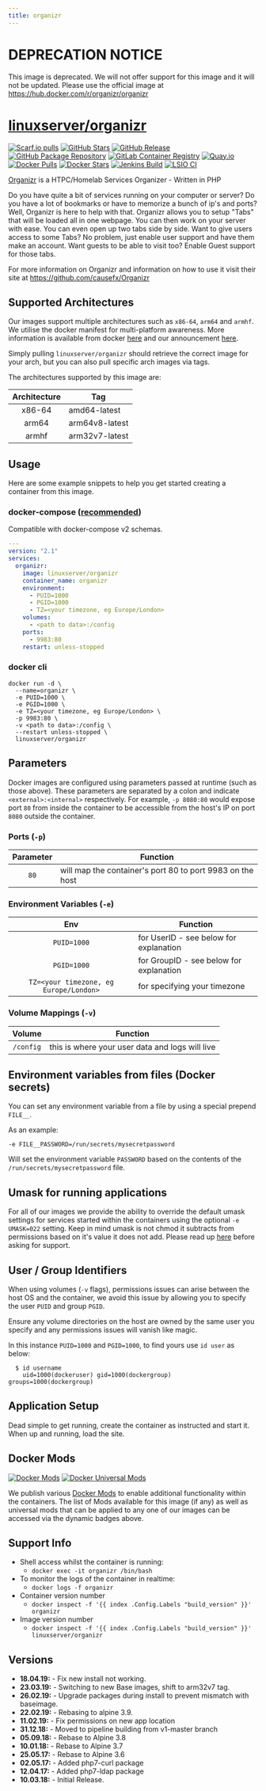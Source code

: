 ```yaml
---
title: organizr
---
```

<!-- DO NOT EDIT THIS FILE MANUALLY  -->
<!-- Please read the https://github.com/linuxserver/docker-organizr/blob/master/.github/CONTRIBUTING.md -->

# DEPRECATION NOTICE

This image is deprecated. We will not offer support for this image and it will not be updated.
Please use the official image at https://hub.docker.com/r/organizr/organizr

# [linuxserver/organizr](https://github.com/linuxserver/docker-organizr)

[![Scarf.io pulls](https://scarf.sh/installs-badge/linuxserver-ci/linuxserver%2Forganizr?color=94398d&label-color=555555&logo-color=ffffff&style=for-the-badge&package-type=docker)](https://scarf.sh/gateway/linuxserver-ci/docker/linuxserver%2Forganizr)
[![GitHub Stars](https://img.shields.io/github/stars/linuxserver/docker-organizr.svg?color=94398d&labelColor=555555&logoColor=ffffff&style=for-the-badge&logo=github)](https://github.com/linuxserver/docker-organizr)
[![GitHub Release](https://img.shields.io/github/release/linuxserver/docker-organizr.svg?color=94398d&labelColor=555555&logoColor=ffffff&style=for-the-badge&logo=github)](https://github.com/linuxserver/docker-organizr/releases)
[![GitHub Package Repository](https://img.shields.io/static/v1.svg?color=94398d&labelColor=555555&logoColor=ffffff&style=for-the-badge&label=linuxserver.io&message=GitHub%20Package&logo=github)](https://github.com/linuxserver/docker-organizr/packages)
[![GitLab Container Registry](https://img.shields.io/static/v1.svg?color=94398d&labelColor=555555&logoColor=ffffff&style=for-the-badge&label=linuxserver.io&message=GitLab%20Registry&logo=gitlab)](https://gitlab.com/linuxserver.io/docker-organizr/container_registry)
[![Quay.io](https://img.shields.io/static/v1.svg?color=94398d&labelColor=555555&logoColor=ffffff&style=for-the-badge&label=linuxserver.io&message=Quay.io)](https://quay.io/repository/linuxserver.io/organizr)
[![Docker Pulls](https://img.shields.io/docker/pulls/linuxserver/organizr.svg?color=94398d&labelColor=555555&logoColor=ffffff&style=for-the-badge&label=pulls&logo=docker)](https://hub.docker.com/r/linuxserver/organizr)
[![Docker Stars](https://img.shields.io/docker/stars/linuxserver/organizr.svg?color=94398d&labelColor=555555&logoColor=ffffff&style=for-the-badge&label=stars&logo=docker)](https://hub.docker.com/r/linuxserver/organizr)
[![Jenkins Build](https://img.shields.io/jenkins/build?labelColor=555555&logoColor=ffffff&style=for-the-badge&jobUrl=https%3A%2F%2Fci.linuxserver.io%2Fjob%2FDocker-Pipeline-Builders%2Fjob%2Fdocker-organizr%2Fjob%2Fmaster%2F&logo=jenkins)](https://ci.linuxserver.io/job/Docker-Pipeline-Builders/job/docker-organizr/job/master/)
[![LSIO CI](https://img.shields.io/badge/dynamic/yaml?color=94398d&labelColor=555555&logoColor=ffffff&style=for-the-badge&label=CI&query=CI&url=https%3A%2F%2Fci-tests.linuxserver.io%2Flinuxserver%2Forganizr%2Flatest%2Fci-status.yml)](https://ci-tests.linuxserver.io/linuxserver/organizr/latest/index.html)

[Organizr](https://github.com/causefx/Organizr) is a HTPC/Homelab Services Organizer - Written in PHP

Do you have quite a bit of services running on your computer or server? 
Do you have a lot of bookmarks or have to memorize a bunch of ip's and ports? 
Well, Organizr is here to help with that. Organizr allows you to setup "Tabs" that will be loaded all in one webpage. 
You can then work on your server with ease. You can even open up two tabs side by side. 
Want to give users access to some Tabs? No problem, just enable user support and have them make an account. 
Want guests to be able to visit too? Enable Guest support for those tabs.

For more information on Organizr and information on how to use it visit their site at https://github.com/causefx/Organizr


## Supported Architectures

Our images support multiple architectures such as `x86-64`, `arm64` and `armhf`. We utilise the docker manifest for multi-platform awareness. More information is available from docker [here](https://github.com/docker/distribution/blob/master/docs/spec/manifest-v2-2.md#manifest-list) and our announcement [here](https://blog.linuxserver.io/2019/02/21/the-lsio-pipeline-project/).

Simply pulling `linuxserver/organizr` should retrieve the correct image for your arch, but you can also pull specific arch images via tags.

The architectures supported by this image are:

| Architecture | Tag |
| :----: | --- |
| x86-64 | amd64-latest |
| arm64 | arm64v8-latest |
| armhf | arm32v7-latest |


## Usage

Here are some example snippets to help you get started creating a container from this image.

### docker-compose ([recommended](https://docs.linuxserver.io/general/docker-compose))

Compatible with docker-compose v2 schemas.

```yaml
---
version: "2.1"
services:
  organizr:
    image: linuxserver/organizr
    container_name: organizr
    environment:
      - PUID=1000
      - PGID=1000
      - TZ=<your timezone, eg Europe/London>
    volumes:
      - <path to data>:/config
    ports:
      - 9983:80
    restart: unless-stopped
```

### docker cli

```
docker run -d \
  --name=organizr \
  -e PUID=1000 \
  -e PGID=1000 \
  -e TZ=<your timezone, eg Europe/London> \
  -p 9983:80 \
  -v <path to data>:/config \
  --restart unless-stopped \
  linuxserver/organizr
```


## Parameters

Docker images are configured using parameters passed at runtime (such as those above). These parameters are separated by a colon and indicate `<external>:<internal>` respectively. For example, `-p 8080:80` would expose port `80` from inside the container to be accessible from the host's IP on port `8080` outside the container.

### Ports (`-p`)

| Parameter | Function |
| :----: | --- |
| `80` | will map the container's port 80 to port 9983 on the host |


### Environment Variables (`-e`)

| Env | Function |
| :----: | --- |
| `PUID=1000` | for UserID - see below for explanation |
| `PGID=1000` | for GroupID - see below for explanation |
| `TZ=<your timezone, eg Europe/London>` | for specifying your timezone |

### Volume Mappings (`-v`)

| Volume | Function |
| :----: | --- |
| `/config` | this is where your user data and logs will live |



## Environment variables from files (Docker secrets)

You can set any environment variable from a file by using a special prepend `FILE__`.

As an example:

```
-e FILE__PASSWORD=/run/secrets/mysecretpassword
```

Will set the environment variable `PASSWORD` based on the contents of the `/run/secrets/mysecretpassword` file.

## Umask for running applications

For all of our images we provide the ability to override the default umask settings for services started within the containers using the optional `-e UMASK=022` setting.
Keep in mind umask is not chmod it subtracts from permissions based on it's value it does not add. Please read up [here](https://en.wikipedia.org/wiki/Umask) before asking for support.


## User / Group Identifiers

When using volumes (`-v` flags), permissions issues can arise between the host OS and the container, we avoid this issue by allowing you to specify the user `PUID` and group `PGID`.

Ensure any volume directories on the host are owned by the same user you specify and any permissions issues will vanish like magic.

In this instance `PUID=1000` and `PGID=1000`, to find yours use `id user` as below:

```
  $ id username
    uid=1000(dockeruser) gid=1000(dockergroup) groups=1000(dockergroup)
```

## Application Setup

Dead simple to get running, create the container as instructed and start it. When up and running, load the site.


## Docker Mods
[![Docker Mods](https://img.shields.io/badge/dynamic/yaml?color=94398d&labelColor=555555&logoColor=ffffff&style=for-the-badge&label=organizr&query=%24.mods%5B%27organizr%27%5D.mod_count&url=https%3A%2F%2Fraw.githubusercontent.com%2Flinuxserver%2Fdocker-mods%2Fmaster%2Fmod-list.yml)](https://mods.linuxserver.io/?mod=organizr "view available mods for this container.") [![Docker Universal Mods](https://img.shields.io/badge/dynamic/yaml?color=94398d&labelColor=555555&logoColor=ffffff&style=for-the-badge&label=universal&query=%24.mods%5B%27universal%27%5D.mod_count&url=https%3A%2F%2Fraw.githubusercontent.com%2Flinuxserver%2Fdocker-mods%2Fmaster%2Fmod-list.yml)](https://mods.linuxserver.io/?mod=universal "view available universal mods.")

We publish various [Docker Mods](https://github.com/linuxserver/docker-mods) to enable additional functionality within the containers. The list of Mods available for this image (if any) as well as universal mods that can be applied to any one of our images can be accessed via the dynamic badges above.


## Support Info

* Shell access whilst the container is running:
  * `docker exec -it organizr /bin/bash`
* To monitor the logs of the container in realtime:
  * `docker logs -f organizr`
* Container version number
  * `docker inspect -f '{{ index .Config.Labels "build_version" }}' organizr`
* Image version number
  * `docker inspect -f '{{ index .Config.Labels "build_version" }}' linuxserver/organizr`

## Versions

* **18.04.19:** - Fix new install not working.
* **23.03.19:** - Switching to new Base images, shift to arm32v7 tag.
* **26.02.19:** - Upgrade packages during install to prevent mismatch with baseimage.
* **22.02.19:** - Rebasing to alpine 3.9.
* **11.02.19:** - Fix permissions on new app location
* **31.12.18:** - Moved to pipeline building from v1-master branch
* **05.09.18:** - Rebase to Alpine 3.8
* **10.01.18:** - Rebase to Alpine 3.7
* **25.05.17:** - Rebase to Alpine 3.6
* **02.05.17:** - Added php7-curl package
* **12.04.17:** - Added php7-ldap package
* **10.03.18:** - Initial Release.
